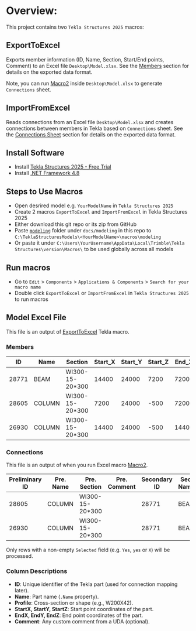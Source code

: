 ﻿# Overview:
This project contains two `Tekla Structures 2025` macros:

## ExportToExcel
Exports member information (ID, Name, Section, Start/End points, Comment) to an Excel file `Desktop\Model.xlsx`.
See the [Members](#Members) section for details on the exported data format. 

Note, you can run [Macro2](docs/xlsx/Macro2.xlsm) inside `Desktop\Model.xlsx` to generate `Connections` sheet.

## ImportFromExcel
Reads connections from an Excel file `Desktop\Model.xlsx` and creates connections between members in Tekla based on `Connections` sheet.
See the [Connections Sheet](#Connections) section for details on the exported data format.

## Install Software

- Install [Tekla Structures 2025 - Free Trial](https://download.tekla.com/tekla-structures/free-trial)
- Install [.NET Framework 4.8](https://dotnet.microsoft.com/en-us/download/dotnet-framework/thank-you/net48-web-installer)

## Steps to Use Macros

- Open desrired model e.g. `YourModelName` in `Tekla Structures 2025`
- Create 2 macros `ExportToExcel` and `ImportFromExcel` in Tekla Structures 2025
- Either download this git repo or its zip from GitHub
- Paste [`modeling`](docs/modeling) folder under `docs/modeling` in this repo to `C:\TeklaStructuresModels\<YourModelName>\macros\modeling`
- Or paste it under `C:\Users\YourUsername\AppData\Local\Trimble\Tekla Structures\version\Macros\` to be used globally across all models

## Run macros
- Go to `Edit` > `Components` > `Applications & Components` > `Search for your macro name`
- Double click `ExportToExcel` or `ImportFromExcel` in `Tekla Structures 2025` to run macros

## Model Excel File

This file is an output of [ExportToExcel](#ExportToExcel) Tekla macro.

### Members
| ID    | Name   | Section             | Start_X | Start_Y | Start_Z | End_X | End_Y | End_Z | Comment |
|-------|--------|---------------------|---------|---------|---------|-------|-------|-------|---------|
| 28771 | BEAM   | WI300-15-20*300     | 14400   | 24000   | 7200    | 7200  | 24000 | 7200  |         |
| 28605 | COLUMN | WI300-15-20*300     | 7200    | 24000   | -500    | 7200  | 24000 | 7200  |         |
| 26930 | COLUMN | WI300-15-20*300     | 14400   | 24000   | -500    | 14400 | 24000 | 7200  | Splice  |


### Connections
This file is an output of when you run Excel macro [Macro2](docs/xlsx/Macro2.xlsm).

| Preliminary ID | Pre. Name | Pre. Section        | Pre. Comment | Secondary ID | Sec. Name | Sec. Section        | Sec. Comment | Mid-Connection | Connection Type |
|----------------|-----------|---------------------|--------------|---------------|-----------|---------------------|---------------|----------------|-----------------|
| 28605          | COLUMN    | WI300-15-20*300     |              | 28771         | BEAM      | WI300-15-20*300     |               | 119            |                 |
| 26930          | COLUMN    | WI300-15-20*300     |              | 28771         | BEAM      | WI300-15-20*300     |               | 119            |                 |


Only rows with a non-empty `Selected` field (e.g. `Yes`, `yes` or `X`) will be processed.  

### Column Descriptions

- **ID**: Unique identifier of the Tekla part (used for connection mapping later).
- **Name**: Part name (`.Name` property).
- **Profile**: Cross-section or shape (e.g., W200X42).
- **StartX, StartY, StartZ**: Start point coordinates of the part.
- **EndX, EndY, EndZ**: End point coordinates of the part.
- **Comment**: Any custom comment from a UDA (optional).
